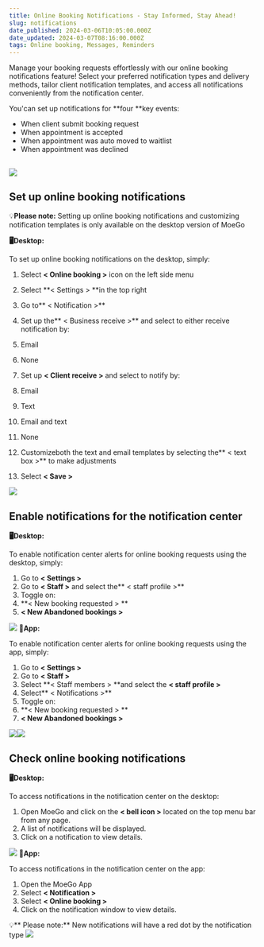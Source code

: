 ```yaml
---
title: Online Booking Notifications - Stay Informed, Stay Ahead!
slug: notifications
date_published: 2024-03-06T10:05:00.000Z
date_updated: 2024-03-07T08:16:00.000Z
tags: Online booking, Messages, Reminders
---
```


Manage your booking requests effortlessly with our online booking notifications feature! Select your preferred notification types and delivery methods, tailor client notification templates, and access all notifications conveniently from the notification center. 

You'can set up notifications for **four **key events:

- When client submit booking request
- When appointment is accepted
- When appointment was auto moved to waitlist
- When appointment was declined

![](__GHOST_URL__/content/images/2024/03/CleanShot-2024-03-06-at-23.46.19@2x.png)
---

## Set up online booking notifications

💡**Please note:** Setting up online booking notifications and customizing notification templates is only available on the desktop version of MoeGo

**🖥️Desktop:**

To set up online booking notifications on the desktop, simply:

1. Select **< Online booking >** icon on the left side menu
2. Select **< Settings > **in the top right 
3. Go to** < Notification >**
4. Set up the** < Business receive >** and select to either receive notification by:
1. Email 
2. None

5. Set up **< Client receive >** and select to notify by:
1. Email
2. Text
3. Email and text
4. None

6. Customizeboth the text and email templates by selecting the** < text box >** to make adjustments
7. Select **< Save >**

![](__GHOST_URL__/content/images/2024/03/CleanShot-2024-03-06-at-23.48.48.gif)
## Enable notifications for the notification center

**🖥️Desktop:**

To enable notification center alerts for online booking requests using the desktop, simply:

1. Go to **< Settings >**
2. Go to **< Staff >** and select the** < staff profile >**
3. Toggle on:
1. **< New booking requested > **
2. **< New Abandoned bookings >**

![](__GHOST_URL__/content/images/2024/03/CleanShot-2024-03-06-at-23.51.12@2x.png)
**📱App:**

To enable notification center alerts for online booking requests using the app, simply:

1. Go to **< Settings >**
2. Go to **< Staff >**
3. Select **< Staff members > **and select the **< staff profile >**
4. Select** < Notifications >**
5. Toggle on:
1. **< New booking requested > **
2. **< New Abandoned bookings >**

![](__GHOST_URL__/content/images/2024/03/image-26.png)![](__GHOST_URL__/content/images/2024/03/image-27.png)
## Check online booking notifications

**🖥️Desktop:**

To access notifications in the notification center on the desktop:

1. Open MoeGo and click on the **< bell icon >** located on the top menu bar from any page.
2. A list of notifications will be displayed.
3. Click on a notification to view details.

![](__GHOST_URL__/content/images/2024/03/CleanShot-2024-03-06-at-23.47.10.gif)
**📱App:**

To access notifications in the notification center on the app:

1. Open the MoeGo App
2. Select  **< Notification >**
3. Select **< Online booking >**
4. Click on the notification window to view details.

💡** Please note:** New notifications will have a red dot by the notification type 
![](__GHOST_URL__/content/images/2024/03/image-28.png)
